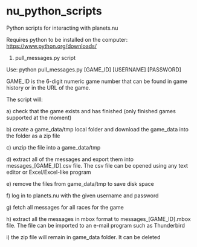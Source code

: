 # nu_python_scripts
Python scripts for interacting with planets.nu

Requires python to be installed on the computer: https://www.python.org/downloads/

1. pull_messages.py script

Use:
python pull_messages.py [GAME_ID] [USERNAME] [PASSWORD]

GAME_ID is the 6-digit numeric game number that can be found in game history or in the URL of the game.

The script will:

a) check that the game exists and has finished (only finished games supported at the moment)

b) create a game_data/tmp local folder and download the game_data into the folder as a zip file

c) unzip the file into a game_data/tmp

d) extract all of the messages and export them into messages_[GAME_ID].csv file.  The csv file can be opened using any text editor or Excel/Excel-like program

e) remove the files from game_data/tmp to save disk space

f) log in to planets.nu with the given username and password

g) fetch all messages for all races for the game

h) extract all the messages in mbox format to messages_[GAME_ID].mbox file. The file can be imported to an e-mail program such as Thunderbird

i) the zip file will remain in game_data folder.  It can be deleted

